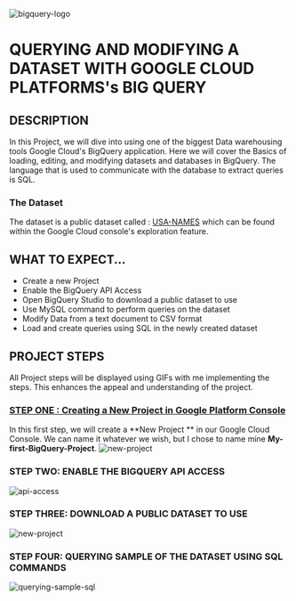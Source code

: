 ![bigquery-logo](https://github.com/deepakm925/Google-CLoud-Platform/blob/main/Querying-and-Modifying-data-with-GCP-BigQuery/resources/Bigquery-project-logo.jpg)
# QUERYING AND MODIFYING A DATASET WITH GOOGLE CLOUD PLATFORMS's BIG QUERY

## DESCRIPTION
In this Project, we will dive into using one of the biggest Data warehousing tools Google Cloud's BigQuery application. Here we will cover the Basics of loading, editing, and modifying datasets and databases in BigQuery. The language that is used to communicate with the database to extract queries is SQL. 

### The Dataset
The dataset is a public dataset called : [USA-NAMES](https://console.cloud.google.com/marketplace/product/social-security-administration/us-names?project=practical-block-410401) which can be found within the Google Cloud console's exploration feature. 

## WHAT TO EXPECT...
- Create a new Project
- Enable the BigQuery API Access
- Open BigQuery Studio to download a public dataset to use
- Use MySQL command to perform queries on the dataset
- Modify Data from a text document to CSV format
- Load and create queries using SQL in the newly created dataset

## PROJECT STEPS
All Project steps will be displayed using GIFs with me implementing the steps. This enhances the appeal and understanding of the project. 

### <ins> STEP ONE : Creating a New Project in Google Platform Console </ins>
In this first step, we will create a **New Project ** in our Google Cloud Console. We can name it whatever we wish, but I chose to name mine **My-first-BigQuery-Project**. 
![new-project](https://github.com/deepakm925/Google-CLoud-Platform/blob/main/Querying-and-Modifying-data-with-GCP-BigQuery/resources/new-project.gif)

### STEP TWO: ENABLE THE BIGQUERY API ACCESS
![api-access](https://github.com/deepakm925/Google-CLoud-Platform/blob/main/Querying-and-Modifying-data-with-GCP-BigQuery/resources/enabling-api-access.gif)

### STEP THREE: DOWNLOAD A PUBLIC DATASET TO USE
![new-project](https://github.com/deepakm925/Google-CLoud-Platform/blob/main/Querying-and-Modifying-data-with-GCP-BigQuery/resources/download-public-data-usanames.gif)

### STEP FOUR: QUERYING SAMPLE OF THE DATASET USING SQL COMMANDS
![querying-sample-sql](https://github.com/deepakm925/Google-CLoud-Platform/blob/main/Querying-and-Modifying-data-with-GCP-BigQuery/resources/querying-sample-dataset.gif)
